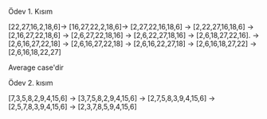 Ödev 1. Kısım

[22,27,16,2,18,6]-> [16,27,22,2,18,6]-> [2,27,22,16,18,6] -> [2,22,27,16,18,6] -> [2,16,27,22,18,6] -> [2,6,27,22,18,16] -> [2,6,22,27,18,16]
-> [2,6,18,27,22,16]. -> [2,6,16,27,22,18] -> [2,6,16,27,22,18] -> [2,6,16,22,27,18] -> [2,6,16,18,27,22] -> [2,6,16,18,22,27]


Average case'dir


Ödev 2. kısım

[7,3,5,8,2,9,4,15,6] -> [3,7,5,8,2,9,4,15,6]  -> [2,7,5,8,3,9,4,15,6] -> [2,5,7,8,3,9,4,15,6] -> [2,3,7,8,5,9,4,15,6]
